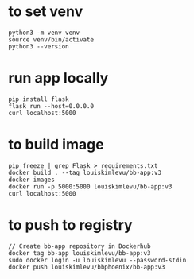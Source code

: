 # to set venv

```
python3 -m venv venv
source venv/bin/activate
python3 --version
```

# run app locally

```
pip install flask
flask run --host=0.0.0.0
curl localhost:5000
```

# to build image

```
pip freeze | grep Flask > requirements.txt
docker build . --tag louiskimlevu/bb-app:v3
docker images
docker run -p 5000:5000 louiskimlevu/bb-app:v3
curl localhost:5000
```

# to push to registry

```
// Create bb-app repository in Dockerhub
docker tag bb-app louiskimlevu/bb-app:v3
sudo docker login -u louiskimlevu --password-stdin
docker push louiskimlevu/bbphoenix/bb-app:v3
```
